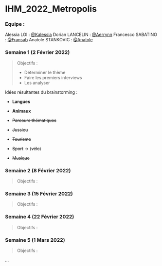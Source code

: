 # IHM_2022_Metropolis



### Equipe :

Alessia LOI : [@Kalessia](https://github.com/Kalessia)
Dorian LANCELIN : [@Aerrynn](https://github.com/aerrynn)
Francesco SABATINO : [@Fransab](https://github.com/fransab)
Anatole STANKOVIC : [@Anatole](https://github.com/anatole17)



### Semaine 1 (2 Février 2022)

> Objectifs :
>
> - Déterminer le thème
> - Faire les premiers interviews
> - Les analyser



Idées résultantes du brainstorming :

- **Langues**

- **Animaux**
- ~~Parcours thématiques~~
- ~~Jussieu~~
- ~~Tourisme~~
- ~~Sport~~ -> (~~vélo~~)
- ~~Musique~~



### Semaine 2 (8 Février 2022)

> Objectifs :

### Semaine 3 (15 Février 2022)

> Objectifs :

### Semaine 4 (22 Février 2022)

> Objectifs :

### Semaine 5 (1 Mars 2022)

> Objectifs :

...